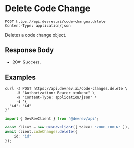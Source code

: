 # Delete Code Change

```http
POST https://api.devrev.ai/code-changes.delete
Content-Type: application/json
```

Deletes a code change object.



## Response Body

- 200: Success.

## Examples

```shell
curl -X POST https://api.devrev.ai/code-changes.delete \
     -H "Authorization: Bearer <token>" \
     -H "Content-Type: application/json" \
     -d '{
  "id": "id"
}'
```

```typescript
import { DevRevClient } from "@devrev/api";

const client = new DevRevClient({ token: "YOUR_TOKEN" });
await client.codeChanges.delete({
    id: "id"
});

```